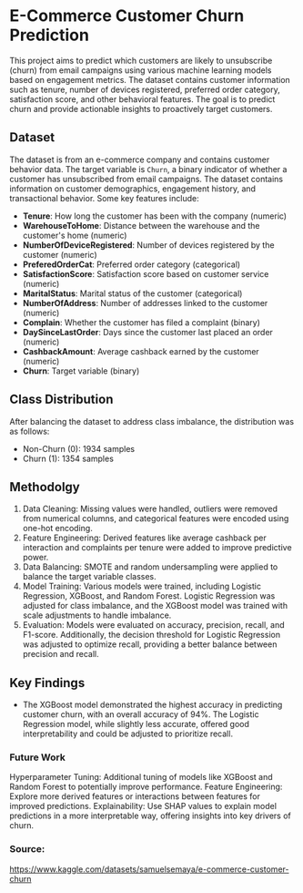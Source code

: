 # E-Commerce Customer Churn Prediction

This project aims to predict which customers are likely to unsubscribe (churn) from email campaigns using various machine learning models based on engagement metrics. The dataset contains customer information such as tenure, number of devices registered, preferred order category, satisfaction score, and other behavioral features. The goal is to predict churn and provide actionable insights to proactively target customers.

## Dataset

The dataset is from an e-commerce company and contains customer behavior data. The target variable is `Churn`, a binary indicator of whether a customer has unsubscribed from email campaigns. The dataset contains information on customer demographics, engagement history, and transactional behavior. Some key features include:

- **Tenure**: How long the customer has been with the company (numeric)
- **WarehouseToHome**: Distance between the warehouse and the customer's home (numeric)
- **NumberOfDeviceRegistered**: Number of devices registered by the customer (numeric)
- **PreferedOrderCat**: Preferred order category (categorical)
- **SatisfactionScore**: Satisfaction score based on customer service (numeric)
- **MaritalStatus**: Marital status of the customer (categorical)
- **NumberOfAddress**: Number of addresses linked to the customer (numeric)
- **Complain**: Whether the customer has filed a complaint (binary)
- **DaySinceLastOrder**: Days since the customer last placed an order (numeric)
- **CashbackAmount**: Average cashback earned by the customer (numeric)
- **Churn**: Target variable (binary)

## Class Distribution

After balancing the dataset to address class imbalance, the distribution was as follows:
- Non-Churn (0): 1934 samples
- Churn (1): 1354 samples

## Methodolgy

1. Data Cleaning: Missing values were handled, outliers were removed from numerical columns, and categorical features were encoded using one-hot encoding.
2. Feature Engineering: Derived features like average cashback per interaction and complaints per tenure were added to improve predictive power.
3. Data Balancing: SMOTE and random undersampling were applied to balance the target variable classes.
4. Model Training: Various models were trained, including Logistic Regression, XGBoost, and Random Forest. Logistic Regression was adjusted for class imbalance, and the XGBoost model was trained with scale adjustments to handle imbalance.
4. Evaluation: Models were evaluated on accuracy, precision, recall, and F1-score. Additionally, the decision threshold for Logistic Regression was adjusted to optimize recall, providing a better balance between precision and recall.

## Key Findings

- The XGBoost model demonstrated the highest accuracy in predicting customer churn, with an overall accuracy of 94%. The Logistic Regression model, while slightly less accurate, offered good interpretability and could be adjusted to prioritize recall.

### Future Work

Hyperparameter Tuning: Additional tuning of models like XGBoost and Random Forest to potentially improve performance.
Feature Engineering: Explore more derived features or interactions between features for improved predictions.
Explainability: Use SHAP values to explain model predictions in a more interpretable way, offering insights into key drivers of churn.

### Source: 

https://www.kaggle.com/datasets/samuelsemaya/e-commerce-customer-churn


